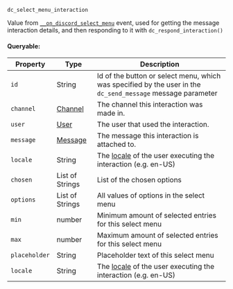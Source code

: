 `dc_select_menu_interaction`

Value from [`__on_discord_select_menu`](/events/discord-select-menu.md) event, used for getting the message interaction details, and then responding to it with `dc_respond_interaction()`

#### Queryable:

| Property      | Type                          | Description                                                                                                            |
|---------------|-------------------------------|------------------------------------------------------------------------------------------------------------------------|
| `id`          | String                        | Id of the button or select menu, which was specified by the user in the `dc_send_message` message parameter            |
| `channel`     | [Channel](/values/channel.md) | The channel this interaction was made in.                                                                              |
| `user`        | [User](/values/user.md)       | The user that used the interaction.                                                                                    |
| `message`     | [Message](/values/message.md) | The message this interaction is attached to.                                                                           |
| `locale`      | String                        | The [locale](https://discord.com/developers/docs/reference#locales) of the user executing the interaction (e.g. en-US) |
| `chosen`      | List of Strings               | List of the chosen options                                                                                             |
| `options`     | List of Strings               | All values of options in the select menu                                                                               |
| `min`         | number                        | Minimum amount of selected entries for this select menu                                                                |
| `max`         | number                        | Maximum amount of selected entries for this select menu                                                                |
| `placeholder` | String                        | Placeholder text of this select menu                                                                                   |
| `locale`      | String                        | The [locale](https://discord.com/developers/docs/reference#locales) of the user executing the interaction (e.g. en-US) |